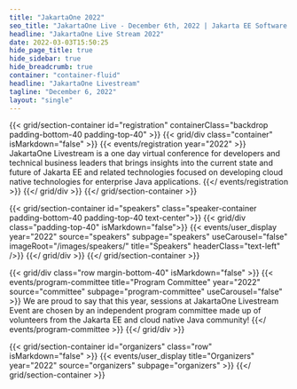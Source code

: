 ```yaml
---
title: "JakartaOne 2022"
seo_title: "JakartaOne Live - December 6th, 2022 | Jakarta EE Software | Cloud Native"
headline: "JakartaOne Live Stream 2022"
date: 2022-03-03T15:50:25
hide_page_title: true
hide_sidebar: true
hide_breadcrumb: true
container: "container-fluid"
headline: "JakartaOne Livestream"
tagline: "December 6, 2022"
layout: "single"
---
```

<!-- Registration section -->
{{< grid/section-container id="registration" containerClass="backdrop padding-bottom-40 padding-top-40" >}}
{{< grid/div class="container" isMarkdown="false" >}}
{{< events/registration year="2022" >}}
JakartaOne Livestream is a one day virtual conference for developers and technical business leaders that brings insights into the current state and future of Jakarta EE and related technologies focused on developing cloud native technologies for enterprise Java applications.
{{</ events/registration >}}
{{</ grid/div >}}
{{</ grid/section-container >}}

<!-- Speakers section -->
{{< grid/section-container id="speakers" class="speaker-container padding-bottom-40 padding-top-40 text-center">}}
  {{< grid/div class="padding-top-40" isMarkdown="false">}}
    {{< events/user_display year="2022" source="speakers" subpage="speakers" useCarousel="false" imageRoot="/images/speakers/" title="Speakers" headerClass="text-left" />}}
  {{</ grid/div >}}
{{</ grid/section-container >}}

<!-- Committee section -->
{{< grid/div class="row margin-bottom-40" isMarkdown="false" >}}
  {{< events/program-committee title="Program  Committee" year="2022" source="committee" subpage="program-committee" useCarousel="false" >}}
We are proud to say that this year, sessions at JakartaOne Livestream Event are chosen by an independent program committee made up of volunteers from the Jakarta EE and cloud native Java community!
  {{</ events/program-committee >}}
{{</ grid/div >}}

<!-- Organizers section -->
{{< grid/section-container id="organizers" class="row" isMarkdown="false" >}}
  {{< events/user_display title="Organizers" year="2022" source="organizers" subpage="organizers" >}}
{{</ grid/section-container >}}